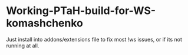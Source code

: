 # Working-PTaH-build-for-WS-komashchenko
Just install into addons/extensions file to fix most !ws issues, or if its not running at all.
